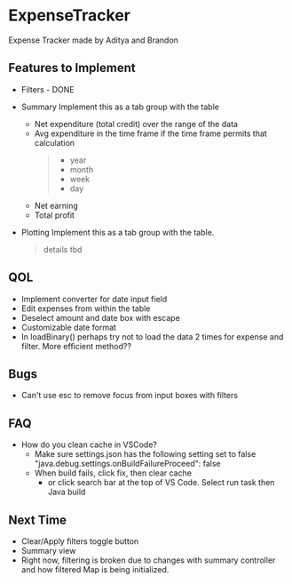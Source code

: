 # ExpenseTracker
Expense Tracker made by Aditya and Brandon

## Features to Implement
- Filters - DONE

- Summary
Implement this as a tab group with the table
    - Net expenditure (total credit) over the range of the data
    - Avg expenditure in the time frame if the time frame permits that calculation
        > - year
        > - month
        > - week
        > - day
    - Net earning
    - Total profit

- Plotting
Implement this as a tab group with the table.
	>details tbd

## QOL
- Implement converter for date input field
- Edit expenses from within the table
- Deselect amount and date box with escape
- Customizable date format
- In loadBinary() perhaps try not to load the data 2 times for expense and filter. More efficient method??

## Bugs
- Can't use esc to remove focus from input boxes with filters

## FAQ
- How do you clean cache in VSCode?
	- Make sure settings.json has the following setting set to false "java.debug.settings.onBuildFailureProceed": false
	- When build fails, click fix, then clear cache
		- or click search bar at the top of VS Code. Select run task then Java build

## Next Time
- Clear/Apply filters toggle button
- Summary view
- Right now, filtering is broken due to changes with summary controller and how filtered Map is being initialized.   
